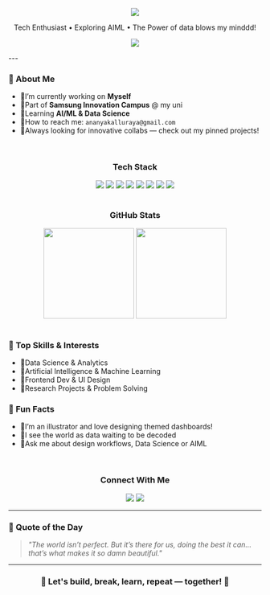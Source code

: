 <!-- Header -->
<div align="center">

  <p align="center">
    <img src="https://placehold.co/800x300/transparent/FF69B4?text=Hey+there,+I'm+Ananya&font=Raleway&font-weight=700" />
  </p>
  <p>Tech Enthusiast • Exploring AIML • The Power of data blows my minddd!</p>
  <p align="center">
    <img src="https://readme-typing-svg.herokuapp.com/?lines=Welcome+to+my+GitHub!;Data+is+Magic,+Code+is+the+Wand.;Always+learning,+always+creating!&center=true&width=500&height=45&color=FF69B4&vCenter=true&size=22">
  </p>
</div>
---
<br>

<!-- Glassmorphic Card Section -->
<div>

### 🪼 About Me

- 🫧I’m currently working on **Myself**
- 🫧Part of **Samsung Innovation Campus** @ my uni
- 🫧Learning **AI/ML & Data Science**
- 🫧How to reach me: `ananyakalluraya@gmail.com`
- 🫧Always looking for innovative collabs — check out my pinned projects!

</div>

<br>

<!-- Tech Stack -->
<div align="center">
  <h3>Tech Stack</h3>
  <img src="https://img.shields.io/badge/SQL-9C6ADE?style=for-the-badge&logo=microsoftsqlserver&logoColor=white" />
  <img src="https://img.shields.io/badge/R-BA9CF5?style=for-the-badge&logo=r&logoColor=white" />
  <img src="https://img.shields.io/badge/Java-C89FFF?style=for-the-badge&logo=java&logoColor=white" />
  <img src="https://img.shields.io/badge/Python-AC84DD?style=for-the-badge&logo=python&logoColor=white" />
  <img src="https://img.shields.io/badge/PowerBI-F7CCFF?style=for-the-badge&logo=power-bi&logoColor=black" />
  <img src="https://img.shields.io/badge/VS_Code-BB9DF2?style=for-the-badge&logo=visual-studio-code&logoColor=white" />
  <img src="https://img.shields.io/badge/GitHub-BD9DF3?style=for-the-badge&logo=github&logoColor=white" />
  <img src="https://img.shields.io/badge/Azure-CB9AF1?style=for-the-badge&logo=microsoft-azure&logoColor=white" />
</div>

<br>

<!-- GitHub Stats -->
<div align="center">
  <h3>GitHub Stats</h3>
  <img src="https://github-readme-stats.vercel.app/api?username=ananyapattaje&show_icons=true&theme=vue-dark&title_color=A678E2&icon_color=BD9DF3&bg_color=ffffff00&text_color=6A1B9A&hide_border=true" height="180" />
  <img src="https://github-readme-streak-stats.herokuapp.com/?user=ananyapattaje&theme=transparent&stroke=BA9CF5&currStreakLabel=A678E2&sideLabels=6A1B9A&ring=C89FFF" height="180" />
</div>

<br>

<!-- Skills & Fun Facts -->
<div>
  <h3>🪼 Top Skills & Interests</h3>
  <ul>
    <li>🫧Data Science & Analytics</li>
    <li>🫧Artificial Intelligence & Machine Learning</li>
    <li>🫧Frontend Dev & UI Design</li>
    <li>🫧Research Projects & Problem Solving</li>
  </ul>

  <h3>🪼 Fun Facts</h3>
  <ul>
    <li>🫧I’m an illustrator and love designing themed dashboards!</li>
    <li>🫧I see the world as data waiting to be decoded</li>
    <li>🫧Ask me about design workflows, Data Science or AIML</li>
  </ul>
</div>

<br>

<!-- Contact -->
<div align="center">
  <h3>Connect With Me</h3>
  <a href="#"><img src="https://img.shields.io/badge/Gmail-Email_Me-F48FB1?style=flat-square&logo=gmail&logoColor=white" /></a>
  <a href="#"><img src="https://img.shields.io/badge/LinkedIn-Connect-B39DDB?style=flat-square&logo=linkedin&logoColor=white" /></a>
</div>

---

### 🪼 Quote of the Day
> *"The world isn’t perfect. But it’s there for us, doing the best it can... that’s what makes it so damn beautiful."*  

---

<h3 align="center">🌸 Let's build, break, learn, repeat — together! 🌸</h3>
